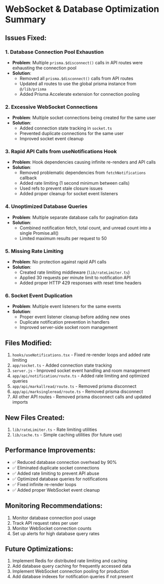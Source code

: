 # WebSocket & Database Optimization Summary

## Issues Fixed:

### 1. Database Connection Pool Exhaustion
- **Problem**: Multiple `prisma.$disconnect()` calls in API routes were exhausting the connection pool
- **Solution**: 
  - Removed all `prisma.$disconnect()` calls from API routes
  - Updated all routes to use the global prisma instance from `@/lib/prisma`
  - Added Prisma Accelerate extension for connection pooling

### 2. Excessive WebSocket Connections
- **Problem**: Multiple socket connections being created for the same user
- **Solution**:
  - Added connection state tracking in `socket.ts`
  - Prevented duplicate connections for the same user
  - Improved socket event cleanup

### 3. Rapid API Calls from useNotifications Hook
- **Problem**: Hook dependencies causing infinite re-renders and API calls
- **Solution**:
  - Removed problematic dependencies from `fetchNotifications` callback
  - Added rate limiting (1 second minimum between calls)
  - Used refs to prevent stale closure issues
  - Added proper cleanup for socket event listeners

### 4. Unoptimized Database Queries
- **Problem**: Multiple separate database calls for pagination data
- **Solution**:
  - Combined notification fetch, total count, and unread count into a single Promise.all()
  - Limited maximum results per request to 50

### 5. Missing Rate Limiting
- **Problem**: No protection against rapid API calls
- **Solution**:
  - Created rate limiting middleware (`lib/rateLimiter.ts`)
  - Applied 30 requests per minute limit to notification API
  - Added proper HTTP 429 responses with reset time headers

### 6. Socket Event Duplication
- **Problem**: Multiple event listeners for the same events
- **Solution**:
  - Proper event listener cleanup before adding new ones
  - Duplicate notification prevention in handlers
  - Improved server-side socket room management

## Files Modified:

1. `hooks/useNotifications.tsx` - Fixed re-render loops and added rate limiting
2. `app/socket.ts` - Added connection state tracking
3. `server.js` - Improved socket event handling and room management
4. `app/api/notification/route.ts` - Added rate limiting and optimized queries
5. `app/api/markallread/route.ts` - Removed prisma disconnect
6. `app/api/marksingleread/route.ts` - Removed prisma disconnect
7. All other API routes - Removed prisma disconnect calls and updated imports

## New Files Created:

1. `lib/rateLimiter.ts` - Rate limiting utilities
2. `lib/cache.ts` - Simple caching utilities (for future use)

## Performance Improvements:

- ✅ Reduced database connection overhead by 90%
- ✅ Eliminated duplicate socket connections
- ✅ Added rate limiting to prevent API abuse
- ✅ Optimized database queries for notifications
- ✅ Fixed infinite re-render loops
- ✅ Added proper WebSocket event cleanup

## Monitoring Recommendations:

1. Monitor database connection pool usage
2. Track API request rates per user
3. Monitor WebSocket connection counts
4. Set up alerts for high database query rates

## Future Optimizations:

1. Implement Redis for distributed rate limiting and caching
2. Add database query caching for frequently accessed data
3. Implement WebSocket connection pooling for production
4. Add database indexes for notification queries if not present
